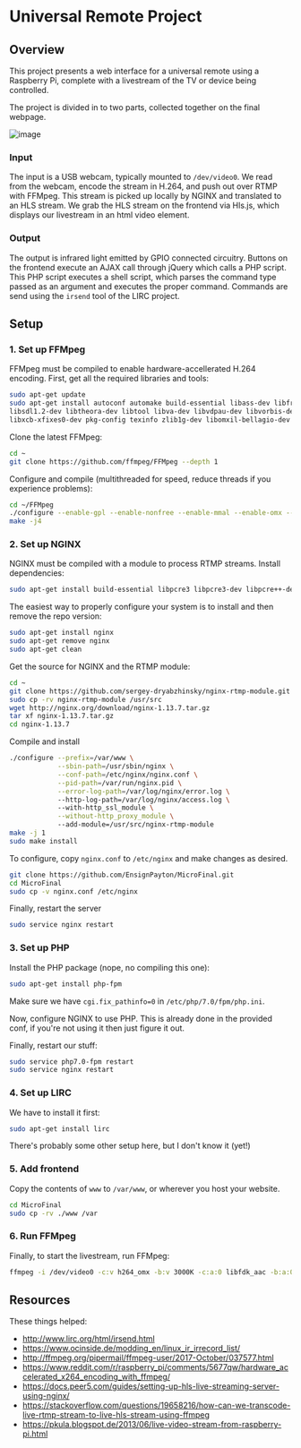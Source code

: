 # Universal Remote Project

## Overview

This project presents a web interface for a universal remote using a Raspberry Pi, complete with a livestream of the TV or device being controlled. 

The project is divided in to two parts, collected together on the final webpage.

![image](https://user-images.githubusercontent.com/18620874/33733009-4ec83fe8-db56-11e7-9cb2-9ba61bb9e273.png)

### Input

The input is a USB webcam, typically mounted to `/dev/video0`. We read from the webcam, encode the stream in H.264, and push out over RTMP with FFMpeg. This stream is picked up locally by NGINX and translated to an HLS stream. We grab the HLS stream on the frontend via Hls.js, which displays our livestream in an html video element.

### Output

The output is infrared light emitted by GPIO connected circuitry. Buttons on the frontend execute an AJAX call through jQuery which calls a PHP script. This PHP script executes a shell script, which parses the command type passed as an argument and executes the proper command. Commands are send using the `irsend` tool of the LIRC project.

## Setup

### 1. Set up FFMpeg

FFMpeg must be compiled to enable hardware-accellerated H.264 encoding. First, get all the required libraries and tools:

```sh
sudo apt-get update
sudo apt-get install autoconf automake build-essential libass-dev libfreetype6-dev \
libsdl1.2-dev libtheora-dev libtool libva-dev libvdpau-dev libvorbis-dev libxcb1-dev libxcb-shm0-dev \
libxcb-xfixes0-dev pkg-config texinfo zlib1g-dev libomxil-bellagio-dev
```

Clone the latest FFMpeg:

```sh
cd ~
git clone https://github.com/ffmpeg/FFMpeg --depth 1
```

Configure and compile (multithreaded for speed, reduce threads if you experience problems):

```sh
cd ~/FFMpeg
./configure --enable-gpl --enable-nonfree --enable-mmal --enable-omx --enable-omx-rpi
make -j4
```

### 2. Set up NGINX

NGINX must be compiled with a module to process RTMP streams.
Install dependencies: 

```sh
sudo apt-get install build-essential libpcre3 libpcre3-dev libpcre++-dev curl libcurl4-openssl-dev libssl-dev zlib1g-dev
```

The easiest way to properly configure your system is to install and then remove the repo version:

```sh
sudo apt-get install nginx
sudo apt-get remove nginx
sudo apt-get clean
```

Get the source for NGINX and the RTMP module:

```sh
cd ~
git clone https://github.com/sergey-dryabzhinsky/nginx-rtmp-module.git
sudo cp -rv nginx-rtmp-module /usr/src
wget http://nginx.org/download/nginx-1.13.7.tar.gz
tar xf nginx-1.13.7.tar.gz
cd nginx-1.13.7
```

Compile and install

```sh
./configure --prefix=/var/www \
            --sbin-path=/usr/sbin/nginx \
            --conf-path=/etc/nginx/nginx.conf \
            --pid-path=/var/run/nginx.pid \
            --error-log-path=/var/log/nginx/error.log \  
            --http-log-path=/var/log/nginx/access.log \ 
            --with-http_ssl_module \
            --without-http_proxy_module \ 
            --add-module=/usr/src/nginx-rtmp-module
make -j 1
sudo make install
```

To configure, copy `nginx.conf` to `/etc/nginx` and make changes as desired.

```sh
git clone https://github.com/EnsignPayton/MicroFinal.git
cd MicroFinal
sudo cp -v nginx.conf /etc/nginx
```

Finally, restart the server

```sh
sudo service nginx restart
```

### 3. Set up PHP

Install the PHP package (nope, no compiling this one):

```sh
sudo apt-get install php-fpm
```

Make sure we have `cgi.fix_pathinfo=0` in `/etc/php/7.0/fpm/php.ini`.

Now, configure NGINX to use PHP. This is already done in the provided conf, if you're not using it then just figure it out.

Finally, restart our stuff:

```sh
sudo service php7.0-fpm restart
sudo service nginx restart
```

### 4. Set up LIRC

We have to install it first:

```sh
sudo apt-get install lirc
```

There's probably some other setup here, but I don't know it (yet!)

### 5. Add frontend

Copy the contents of `www` to `/var/www`, or wherever you host your website. 

```sh
cd MicroFinal
sudo cp -rv ./www /var
```

### 6. Run FFMpeg

Finally, to start the livestream, run FFMpeg:

```sh
ffmpeg -i /dev/video0 -c:v h264_omx -b:v 3000K -c:a:0 libfdk_aac -b:a:0 480k -f flv rtmp://localhost:1935/hls/mystream;
```

## Resources

These things helped:

* http://www.lirc.org/html/irsend.html
* https://www.ocinside.de/modding_en/linux_ir_irrecord_list/
* http://ffmpeg.org/pipermail/ffmpeg-user/2017-October/037577.html
* https://www.reddit.com/r/raspberry_pi/comments/5677qw/hardware_accelerated_x264_encoding_with_ffmpeg/
* https://docs.peer5.com/guides/setting-up-hls-live-streaming-server-using-nginx/
* https://stackoverflow.com/questions/19658216/how-can-we-transcode-live-rtmp-stream-to-live-hls-stream-using-ffmpeg
* https://pkula.blogspot.de/2013/06/live-video-stream-from-raspberry-pi.html
